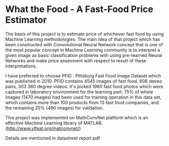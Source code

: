 # What the Food - A Fast-Food Price Estimator

The basis of this project is to estimate price of whichever fast food by using Machine Learning methodologies. The main idea of that project which has been constructed with Convolutional Neural Network concept that is one of the most popular concept in Machine Learning community is to interpret a given image as basic classification problems with using pre-learned Neural Networks and make price assesment with respect to result of these interpretations.

I have preferred to choose PFID : Pittsburg Fast Food Image Dataset which was published in 2010. PFID contains 4545 images of fast food, 606 stereo pairs, 303 360 degree videos. It's picked 1960 fast food photos which were captured in laboratory environment for the learning part. 75% of whole images (1470 images) had been used for training operation in this data set, which contains more than 100 products from 13 fast food companies, and the remaining 25% (490 images) for validation.

This project was implemented on MathConvNet platform which is an effective Machine Learning library of MATLAB. (http://www.vlfeat.org/matconvnet/)

Details are mentioned in datasheet report.pdf
